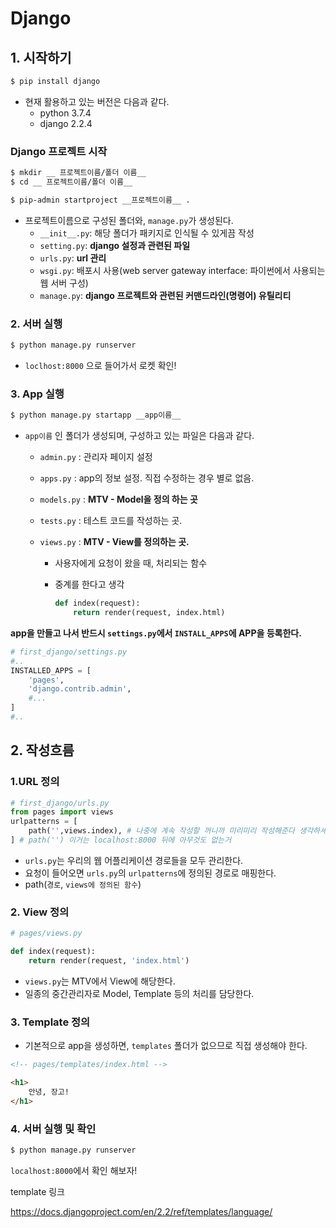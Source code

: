 # Django

## 1. 시작하기

```bash
$ pip install django
```

* 현재 활용하고 있는 버전은 다음과 같다.
  * python 3.7.4
  * django 2.2.4

### Django 프로젝트 시작

```bash
$ mkdir __ 프로젝트이름/폴더 이름__
$ cd __ 프로젝트이름/폴더 이름__
```

```bash
$ pip-admin startproject __프로젝트이름__ .
```

* 프로젝트이름으로 구성된 폴더와, `manage.py`가 생성된다.
  * `__init__.py`: 해당 폴더가 패키지로 인식될 수 있게끔 작성
  * `setting.py`: **django 설정과 관련된 파일**
  * `urls.py`: **url 관리**
  * `wsgi.py`: 배포시 사용(web server gateway interface: 파이썬에서 사용되는 웹 서버 구성)
  * `manage.py`: **django 프로젝트와 관련된 커맨드라인(명령어) 유틸리티**

### 2. 서버 실행

```bash
$ python manage.py runserver
```

* `loclhost:8000` 으로 들어가서 로켓 확인!

### 3. App 실행

```bash
$ python manage.py startapp __app이름__
```

* `app이름` 인 폴더가 생성되며, 구성하고 있는 파일은 다음과 같다.

  * `admin.py` : 관리자 페이지 설정

  * `apps.py` : app의 정보 설정. 직접 수정하는 경우 별로 없음.

  * `models.py` : **MTV - Model을 정의 하는 곳**

  * `tests.py` : 테스트 코드를 작성하는 곳.

  * `views.py` : **MTV - View를 정의하는 곳.**

    * 사용자에게 요청이 왔을 때, 처리되는 함수

    * 중계를 한다고 생각

      ```python
      def index(request):
          return render(request, index.html)
      ```

**app을 만들고 나서 반드시 `settings.py`에서 `INSTALL_APPS`에 APP을 등록한다.**

```python
# first_django/settings.py
#..
INSTALLED_APPS = [
    'pages',
    'django.contrib.admin',
    #...
]
#..
```

## 2. 작성흐름

### 1.URL 정의

```python
# first_django/urls.py
from pages import views
urlpatterns = [
    path('',views.index), # 나중에 계속 작성할 꺼니까 미리미리 작성해준다 생각하세요
] # path('') 이거는 localhost:8000 뒤에 아무것도 없는거 
```

* `urls.py`는 우리의 웹 어플리케이션 경로들을 모두 관리한다.
* 요청이 들어오면 `urls.py`의 `urlpatterns`에 정의된 경로로 매핑한다.
* path(`경로`, `views에 정의된 함수`) 

### 2. View 정의

```python
# pages/views.py

def index(request):
    return render(request, 'index.html')
```

* `views.py`는 MTV에서 View에 해당한다.
* 일종의 중간관리자로 Model, Template 등의 처리를 담당한다.

### 3. Template 정의

* 기본적으로 app을 생성하면, `templates` 폴더가 없으므로 직접 생성해야 한다.

```html
<!-- pages/templates/index.html -->

<h1>
    안녕, 장고!
</h1>
```

### 4. 서버 실행 및 확인

```bash
$ python manage.py runserver
```

`localhost:8000`에서 확인 해보자!



template 링크

https://docs.djangoproject.com/en/2.2/ref/templates/language/
